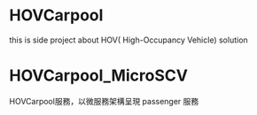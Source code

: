 
# HOVCarpool
this is side project about HOV( High-Occupancy Vehicle) solution

# HOVCarpool_MicroSCV
HOVCarpool服務，以微服務架構呈現
passenger 服務
